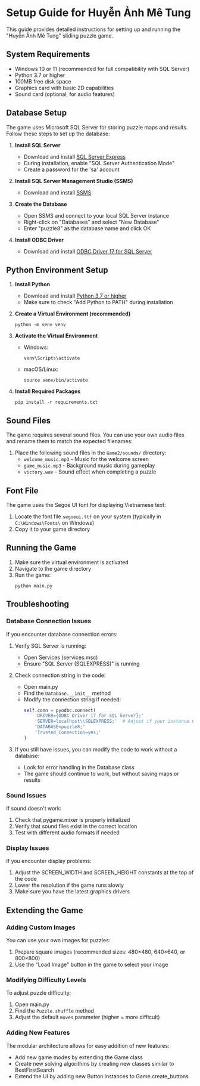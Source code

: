 # Setup Guide for Huyễn Ảnh Mê Tung

This guide provides detailed instructions for setting up and running the "Huyễn Ảnh Mê Tung" sliding puzzle game.

## System Requirements

- Windows 10 or 11 (recommended for full compatibility with SQL Server)
- Python 3.7 or higher
- 100MB free disk space
- Graphics card with basic 2D capabilities
- Sound card (optional, for audio features)

## Database Setup

The game uses Microsoft SQL Server for storing puzzle maps and results. Follow these steps to set up the database:

1. **Install SQL Server**
   - Download and install [SQL Server Express](https://www.microsoft.com/en-us/sql-server/sql-server-downloads)
   - During installation, enable "SQL Server Authentication Mode"
   - Create a password for the 'sa' account

2. **Install SQL Server Management Studio (SSMS)**
   - Download and install [SSMS](https://docs.microsoft.com/en-us/sql/ssms/download-sql-server-management-studio-ssms)

3. **Create the Database**
   - Open SSMS and connect to your local SQL Server instance
   - Right-click on "Databases" and select "New Database"
   - Enter "puzzle8" as the database name and click OK

4. **Install ODBC Driver**
   - Download and install [ODBC Driver 17 for SQL Server](https://www.microsoft.com/en-us/download/details.aspx?id=56567)

## Python Environment Setup

1. **Install Python**
   - Download and install [Python 3.7 or higher](https://www.python.org/downloads/)
   - Make sure to check "Add Python to PATH" during installation

2. **Create a Virtual Environment (recommended)**
   ```
   python -m venv venv
   ```

3. **Activate the Virtual Environment**
   - Windows:
     ```
     venv\Scripts\activate
     ```
   - macOS/Linux:
     ```
     source venv/bin/activate
     ```

4. **Install Required Packages**
   ```
   pip install -r requirements.txt
   ```


## Sound Files

The game requires several sound files. You can use your own audio files and rename them to match the expected filenames:

1. Place the following sound files in the `Game2/sounds/` directory:
   - `welcome_music.mp3` - Music for the welcome screen
   - `game_music.mp3` - Background music during gameplay
   - `victory.wav` - Sound effect when completing a puzzle

## Font File

The game uses the Segoe UI font for displaying Vietnamese text:

1. Locate the font file `segoeui.ttf` on your system (typically in `C:\Windows\Fonts\` on Windows)
2. Copy it to your game directory

## Running the Game

1. Make sure the virtual environment is activated
2. Navigate to the game directory
3. Run the game:
   ```
   python main.py
   ```

## Troubleshooting

### Database Connection Issues

If you encounter database connection errors:

1. Verify SQL Server is running:
   - Open Services (services.msc)
   - Ensure "SQL Server (SQLEXPRESS)" is running

2. Check connection string in the code:
   - Open main.py
   - Find the `Database.__init__` method
   - Modify the connection string if needed:
     ```python
     self.conn = pyodbc.connect(
         'DRIVER={ODBC Driver 17 for SQL Server};'
         'SERVER=localhost\\SQLEXPRESS;'  # Adjust if your instance name is different
         'DATABASE=puzzle8;'
         'Trusted_Connection=yes;'
     )
     ```

3. If you still have issues, you can modify the code to work without a database:
   - Look for error handling in the Database class
   - The game should continue to work, but without saving maps or results

### Sound Issues

If sound doesn't work:

1. Check that pygame.mixer is properly initialized
2. Verify that sound files exist in the correct location
3. Test with different audio formats if needed

### Display Issues

If you encounter display problems:

1. Adjust the SCREEN_WIDTH and SCREEN_HEIGHT constants at the top of the code
2. Lower the resolution if the game runs slowly
3. Make sure you have the latest graphics drivers

## Extending the Game

### Adding Custom Images

You can use your own images for puzzles:

1. Prepare square images (recommended sizes: 480×480, 640×640, or 800×800)
2. Use the "Load Image" button in the game to select your image

### Modifying Difficulty Levels

To adjust puzzle difficulty:

1. Open main.py
2. Find the `Puzzle.shuffle` method
3. Adjust the default `moves` parameter (higher = more difficult)

### Adding New Features

The modular architecture allows for easy addition of new features:

- Add new game modes by extending the Game class
- Create new solving algorithms by creating new classes similar to BestFirstSearch
- Extend the UI by adding new Button instances to Game.create_buttons